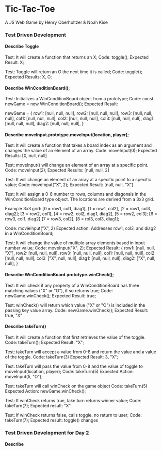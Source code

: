 # Tic-Tac-Toe

A JS Web Game by Henry Oberholtzer & Noah Kise

### Test Driven Development

#### Describe Toggle

Test: It will create a function that returns an X;
Code: toggle();
Expected Result: X;

Test: Toggle will return an O the next time it is called;
Code: toggle();
Expected Results: X, O;

#### Describe WinConditionBoard();

Test: Initializes a WinConditionBoard object from a prototype;
Code: const newGame = new WinConditionBoard();
Expected Result: 

newGame = {
    row1: [null, null, null],
    row2: [null, null, null],
    row3: [null, null, null],
    col1: [null, null, null],
    col2: [null, null, null],
    col3: [null, null, null],
    diag1: [null, null, null],
    diag2: [null, null, null],
}

#### Describe moveInput.prototype.moveInput(location, player);

Test: It will create a function that takes a board index as an argument and changes the value of an element of an array.
Code: moveInput(0);
Expected Results: [0, null, null]

Test: moveInput() will change an element of an array at a specific point.
Code: moveInput(2);
Expected Results: [null, null, 2]

Test: It will change an element of an array at a specific point to a specific value;
Code: moveInput("X", 2);
Expected Result: [null, null, "X"]

Test: It will assign a 0-8 number to rows, columns and diagonals in the WinConditionBoard type object. The locations are derived from a 3x3 grid.

Example 3x3 grid:
[0 = row1, col1, diag1], [1 = row1, col2], [2 = row1, col3, diag2];
[3 = row2, col1], [4 = row2, col2, diag1, diag2], [5 = row2, col3];
[6 = row3, col1, diag2],[7 = row3, col2], [8 = rol3, col3, diag1];

Code: movieInput("X", 2)
Expected action: Addresses row1, col3, and diag2 in a WinConditionBoard;

Test: It will change the value of multiple array elements based in input number value;
Code: moveInput("X", 2);
Expected Result: {
    row1: [null, null, "X"],
    row2: [null, null, null],
    row3: [null, null, null],
    col1: [null, null, null],
    col2: [null, null, null],
    col3: ["X", null, null],
    diag1: [null, null, null],
    diag2: ["X", null, null],
}

#### Describe WinConditionBoard.prototype.winCheck();

Test: It will check if any property of a WinConditionBoard has three matching values ("X" or "O"), if so returns true;
Code: newGame.winCheck();
Expected Result: true;

Test: winCheck() will return which value ("X" or "O") is included in the passing key value array.
Code: newGame.winCheck();
Expected Result: true, "X"

#### Describe takeTurn()

Test: It will create a function that first retrieves the value of the toggle.
Code: takeTurn();
Expected Result: "X";

Test: takeTurn will accept a value from 0-8 and return the value and a value of the toggle.
Code: takeTurn(3)
Expected Result: 3, "X";

Test: takeTurn will pass the value from 0-8 and the value of toggle to moveInput(location, player);
Code: takeTurn(5)
Expected Action: moveInput(5, "O");

Test: takeTurn will call winCheck on the game object
Code: takeTurn(5)
Expected Action: newGame.winCheck();

Test: If winCheck returns true, take turn returns winner value;
Code: takeTurn(7);
Expected result: "X"

Test: If winCheck returns false, calls toggle, no return to user;
Code: takeTurn(7);
Expected result: toggle() changes

### Test Driven Development for Day 2

#### Describe 